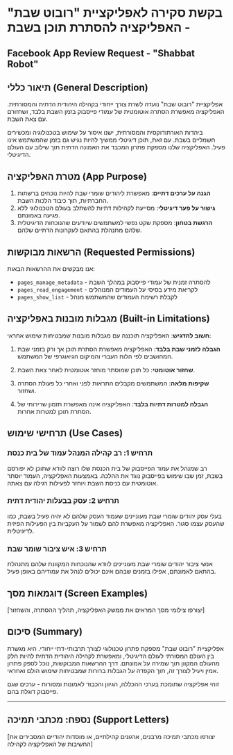 # בקשת סקירה לאפליקציית "רובוט שבת" - האפליקציה להסתרת תוכן בשבת
## Facebook App Review Request - "Shabbat Robot"

## תיאור כללי (General Description)

אפליקציית "רובוט שבת" נועדה לשרת צורך ייחודי בקהילה היהודית הדתית והמסורתית. האפליקציה מאפשרת הסתרה אוטומטית של עמודי פייסבוק בזמן השבת בלבד, ושחזורם עם צאת השבת.

ביהדות האורתודוקסית והמסורתית, ישנו איסור על שימוש בטכנולוגיה ומכשירים חשמליים בשבת. עם זאת, תוכן דיגיטלי ממשיך להיות נגיש גם בזמן שהמשתמש אינו פעיל. האפליקציה שלנו מספקת פתרון המכבד את האמונה הדתית תוך שילוב עם העולם הדיגיטלי.

## מטרת האפליקציה (App Purpose)

1. **הגנה על ערכים דתיים**: מאפשרת ליהודים שומרי שבת להיות נוכחים ברשתות החברתיות, תוך כיבוד הלכות השבת.
2. **גישור על פער דיגיטלי**: מסייעת לקהילות דתיות להשתלב בעולם הטכנולוגי ללא פגיעה באמונתם.
3. **הרגשת בטחון**: מספקת שקט נפשי למשתמשים שיודעים שהנוכחות הדיגיטלית שלהם מתנהלת בהתאם לעקרונות הדתיים שלהם.

## הרשאות מבוקשות (Requested Permissions)

אנו מבקשים את ההרשאות הבאות:
- `pages_manage_metadata` - להסתרה זמנית של עמודי פייסבוק במהלך השבת
- `pages_read_engagement` - לקריאת מידע בסיסי על העמודים המנוהלים
- `pages_show_list` - לקבלת רשימת העמודים שהמשתמש מנהל

## מגבלות מובנות באפליקציה (Built-in Limitations)

**חשוב להדגיש**: האפליקציה תוכננה עם מגבלות מובנות שמבטיחות שימוש אחראי:

1. **הגבלה לזמני שבת בלבד**: האפליקציה מאפשרת הסתרת תוכן אך ורק בזמני שבת המחושבים לפי הלוח העברי והמיקום הגיאוגרפי של המשתמש.

2. **שחזור אוטומטי**: כל תוכן שמוסתר מוחזר אוטומטית לאחר צאת השבת.

3. **שקיפות מלאה**: המשתמשים מקבלים התראות לפני ואחרי כל פעולת הסתרה ושחזור.

4. **הגבלה למטרות דתיות בלבד**: האפליקציה אינה מאפשרת תזמון שרירותי של הסתרת תוכן למטרות אחרות.

## תרחישי שימוש (Use Cases)

### תרחיש 1: רב קהילה המנהל עמוד של בית כנסת
רב שמנהל את עמוד הפייסבוק של בית הכנסת שלו רוצה לוודא שתוכן לא יפורסם בשבת, זמן שבו שימוש בפייסבוק נוגד את ההלכה. באמצעות האפליקציה, העמוד יוסתר אוטומטית עם כניסת השבת ויוחזר לפעילות רגילה עם צאתה.

### תרחיש 2: עסק בבעלות יהודית דתית
בעלי עסק יהודים שומרי שבת מעוניינים שעמוד העסק שלהם לא יהיה פעיל בשבת, כמו שהעסק עצמו סגור. האפליקציה מאפשרת להם לשמור על העקביות בין הפעילות הפיזית לדיגיטלית.

### תרחיש 3: איש ציבור שומר שבת
אנשי ציבור יהודים שומרי שבת מעוניינים לוודא שהנוכחות המקוונת שלהם מתנהלת בהתאם לאמונתם, אפילו בזמנים שבהם אינם יכולים לנהל את עמודיהם באופן פעיל.

## דוגמאות מסך (Screen Examples)

[יצורפו צילומי מסך המראים את ממשק האפליקציה, תהליך ההסתרה, והשחזור]

## סיכום (Summary)

אפליקציית "רובוט שבת" מספקת פתרון טכנולוגי לצורך תרבותי-דתי ייחודי. היא מגשרת בין העולם המסורתי לעולם הדיגיטלי, ומאפשרת לקהילה היהודית הדתית להיות חלק מהעולם המקוון תוך שמירה על אמונתם. דרך ההרשאות המבוקשות, נוכל לספק פתרון אמין ויעיל לצורך זה, תוך הקפדה על הגבלות ברורות שמבטיחות שימוש הולם ואחראי.

זוהי אפליקציה שתומכת בערכי ההכללה, הגיוון והכבוד לאמונות ומסורות - ערכים שגם פייסבוק דוגלת בהם.

---

## נספח: מכתבי תמיכה (Support Letters)

[יצורפו מכתבי תמיכה מרבנים, ארגונים קהילתיים, או מוסדות יהודיים המסבירים את החשיבות של האפליקציה לקהילה]